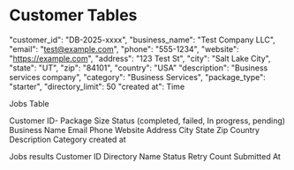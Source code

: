 # Customer Tables

"customer_id": "DB-2025-xxxx",
     "business_name": "Test Company LLC",
     "email": "test@example.com",
     "phone": "555-1234",
     "website": "https://example.com",
     "address": "123 Test St",
     "city": "Salt Lake City",
     "state": "UT",
     "zip": "84101",
     "country": "USA"
     "description": "Business services company",
     "category": "Business Services",
     "package_type": "starter",
     "directory_limit": 50
     "created at":  Time


Jobs Table

Customer ID-
Package Size
Status (completed, failed, In progress, pending)
Business Name
Email
Phone
Website
Address
City
State
Zip
Country
Description
Category
created at


Jobs results
Customer ID
Directory Name
Status
Retry Count
Submitted At

